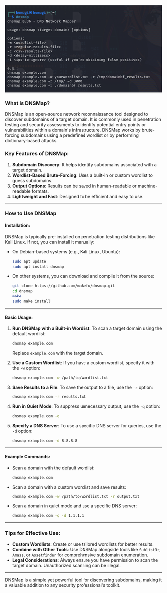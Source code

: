 ![dnsmap](https://github.com/aw-junaid/Kali-Linux/blob/main/Kali%20Linux%20Tools/Images/dnsmap.png)

### What is DNSMap?

DNSMap is an open-source network reconnaissance tool designed to discover subdomains of a target domain. It is commonly used in penetration testing and security assessments to identify potential entry points or vulnerabilities within a domain's infrastructure. DNSMap works by brute-forcing subdomains using a predefined wordlist or by performing dictionary-based attacks.

### Key Features of DNSMap:
1. **Subdomain Discovery**: It helps identify subdomains associated with a target domain.
2. **Wordlist-Based Brute-Forcing**: Uses a built-in or custom wordlist to guess subdomains.
3. **Output Options**: Results can be saved in human-readable or machine-readable formats.
4. **Lightweight and Fast**: Designed to be efficient and easy to use.

---

### How to Use DNSMap

#### Installation:
DNSMap is typically pre-installed on penetration testing distributions like Kali Linux. If not, you can install it manually:

- On Debian-based systems (e.g., Kali Linux, Ubuntu):
  ```bash
  sudo apt update
  sudo apt install dnsmap
  ```

- On other systems, you can download and compile it from the source:
  ```bash
  git clone https://github.com/makefu/dnsmap.git
  cd dnsmap
  make
  sudo make install
  ```

---

#### Basic Usage:

1. **Run DNSMap with a Built-in Wordlist**:
   To scan a target domain using the default wordlist:
   ```bash
   dnsmap example.com
   ```
   Replace `example.com` with the target domain.

2. **Use a Custom Wordlist**:
   If you have a custom wordlist, specify it with the `-w` option:
   ```bash
   dnsmap example.com -w /path/to/wordlist.txt
   ```

3. **Save Results to a File**:
   To save the output to a file, use the `-r` option:
   ```bash
   dnsmap example.com -r results.txt
   ```

4. **Run in Quiet Mode**:
   To suppress unnecessary output, use the `-q` option:
   ```bash
   dnsmap example.com -q
   ```

5. **Specify a DNS Server**:
   To use a specific DNS server for queries, use the `-d` option:
   ```bash
   dnsmap example.com -d 8.8.8.8
   ```

---

#### Example Commands:

- Scan a domain with the default wordlist:
  ```bash
  dnsmap example.com
  ```

- Scan a domain with a custom wordlist and save results:
  ```bash
  dnsmap example.com -w /path/to/wordlist.txt -r output.txt
  ```

- Scan a domain in quiet mode and use a specific DNS server:
  ```bash
  dnsmap example.com -q -d 1.1.1.1
  ```

---

### Tips for Effective Use:
- **Custom Wordlists**: Create or use tailored wordlists for better results.
- **Combine with Other Tools**: Use DNSMap alongside tools like `Sublist3r`, `Amass`, or `Assetfinder` for comprehensive subdomain enumeration.
- **Legal Considerations**: Always ensure you have permission to scan the target domain. Unauthorized scanning can be illegal.

---

DNSMap is a simple yet powerful tool for discovering subdomains, making it a valuable addition to any security professional's toolkit.
